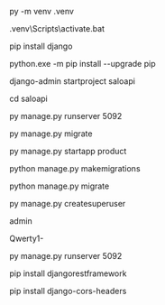 py -m venv .venv

.venv\Scripts\activate.bat

pip install django

python.exe -m pip install --upgrade pip

django-admin startproject saloapi

cd saloapi

py manage.py runserver 5092

py manage.py migrate

py manage.py startapp product

python manage.py makemigrations

python manage.py migrate

py manage.py createsuperuser

admin

Qwerty1-

py manage.py runserver 5092

pip install djangorestframework

pip install django-cors-headers

